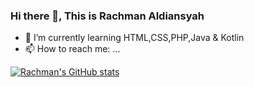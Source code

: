 ### Hi there 👋, This is Rachman Aldiansyah
- 🌱 I’m currently learning HTML,CSS,PHP,Java & Kotlin
- 📫 How to reach me: ...

[![Rachman's GitHub stats](https://github-readme-stats.vercel.app/api?username=RACHMAN21)](https://github.com/RACHMAN21/github-readme-stats)

<!--
**RACHMAN21/RACHMAN21** is a ✨ _special_ ✨ repository because its `README.md` (this file) appears on your GitHub profile.

Here are some ideas to get you started:

- 🔭 I’m currently working on ...
- 🌱 I’m currently learning ...
- 👯 I’m looking to collaborate on ...
- 🤔 I’m looking for help with ...
- 💬 Ask me about ...
- 📫 How to reach me: ...
- 😄 Pronouns: ...
- ⚡ Fun fact: ...
-->
